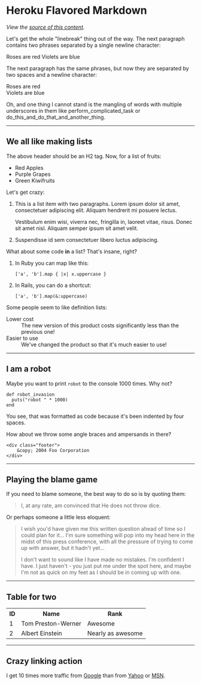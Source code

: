 Heroku Flavored Markdown
========================

*View the [source of this content](http://github.github.com/github-flavored-markdown/sample_content.html).*

Let's get the whole "linebreak" thing out of the way. The next paragraph
contains two phrases separated by a single newline character:

Roses are red
Violets are blue

The next paragraph has the same phrases, but now they are separated by two
spaces and a newline character:

Roses are red  
Violets are blue

Oh, and one thing I cannot stand is the mangling of words with multiple
underscores in them like perform_complicated_task or
do_this_and_do_that_and_another_thing.

---

We all like making lists
------------------------

The above header should be an H2 tag. Now, for a list of fruits:

* Red Apples
* Purple Grapes
* Green Kiwifruits

Let's get crazy:

1.  This is a list item with two paragraphs. Lorem ipsum dolor
    sit amet, consectetuer adipiscing elit. Aliquam hendrerit
    mi posuere lectus.

    Vestibulum enim wisi, viverra nec, fringilla in, laoreet
    vitae, risus. Donec sit amet nisl. Aliquam semper ipsum
    sit amet velit.

2.  Suspendisse id sem consectetuer libero luctus adipiscing.

What about some code **in** a list? That's insane, right?

1. In Ruby you can map like this:

    ```
    ['a', 'b'].map { |x| x.uppercase }
    ```

2. In Rails, you can do a shortcut:

    ```
    ['a', 'b'].map(&:uppercase)
    ```

Some people seem to like definition lists:

<dl>
  <dt>Lower cost</dt>
  <dd>The new version of this product costs significantly less than the previous one!</dd>
  <dt>Easier to use</dt>
  <dd>We've changed the product so that it's much easier to use!</dd>
</dl>

---

I am a robot
------------

Maybe you want to print `robot` to the console 1000 times. Why not?

```
def robot_invasion
  puts("robot " * 1000)
end
```

You see, that was formatted as code because it's been indented by four spaces.

How about we throw some angle braces and ampersands in there?

```
<div class="footer">
    &copy; 2004 Foo Corporation
</div>
```

---

Playing the blame game
----------------------

If you need to blame someone, the best way to do so is by quoting them:

> I, at any rate, am convinced that He does not throw dice.

Or perhaps someone a little less eloquent:

> I wish you'd have given me this written question ahead of time so I could
> plan for it... I'm sure something will pop into my head here in the midst of
> this press conference, with all the pressure of trying to come up with
> answer, but it hadn't yet...
>
> I don't want to sound like I have made no mistakes. I'm confident I have. I
> just haven't - you just put me under the spot here, and maybe I'm not as
> quick on my feet as I should be in coming up with one.

---

Table for two
-------------

<table>
  <tr>
    <th>ID</th><th>Name</th><th>Rank</th>
  </tr>
  <tr>
    <td>1</td><td>Tom Preston-Werner</td><td>Awesome</td>
  </tr>
  <tr>
    <td>2</td><td>Albert Einstein</td><td>Nearly as awesome</td>
  </tr>
</table>

---

Crazy linking action
--------------------

I get 10 times more traffic from [Google][1] than from [Yahoo][2] or [MSN][3].

[1]: http://google.com/        "Google"
[2]: http://search.yahoo.com/  "Yahoo Search"
[3]: http://search.msn.com/    "MSN Search"

